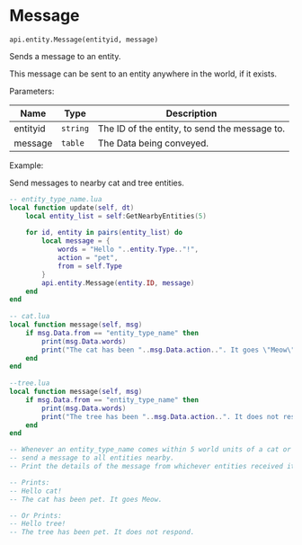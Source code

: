 # Message



`api.entity.Message(entityid, message)`

Sends a message to an entity.

This message can be sent to an entity anywhere in the world, if it exists.



Parameters:

| Name     | Type     | Description                                   |
| -------- | -------- | --------------------------------------------- |
| entityid | `string` | The ID of the entity, to send the message to. |
| message  | `table`  | The Data being conveyed.                      |



Example:

Send messages to nearby cat and tree entities.

```lua
-- entity_type_name.lua
local function update(self, dt)    
    local entity_list = self:GetNearbyEntities(5)
    
    for id, entity in pairs(entity_list) do
        local message = {
            words = "Hello "..entity.Type.."!",
            action = "pet",
            from = self.Type
        }
        api.entity.Message(entity.ID, message)
    end
end
    
-- cat.lua
local function message(self, msg)
    if msg.Data.from == "entity_type_name" then
        print(msg.Data.words)
        print("The cat has been "..msg.Data.action..". It goes \"Meow\".")
    end
end
    
--tree.lua
local function message(self, msg)
    if msg.Data.from == "entity_type_name" then
        print(msg.Data.words)
        print("The tree has been "..msg.Data.action..". It does not respond.")
    end
end

-- Whenever an entity_type_name comes within 5 world units of a cat or tree, 
-- send a message to all entities nearby.
-- Print the details of the message from whichever entities received it.

-- Prints:
-- Hello cat!
-- The cat has been pet. It goes Meow.

-- Or Prints:
-- Hello tree!
-- The tree has been pet. It does not respond.
```

